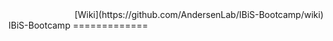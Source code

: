 <div style="text-align:right;">[Wiki](https://github.com/AndersenLab/IBiS-Bootcamp/wiki)</div>
IBiS-Bootcamp
=============
